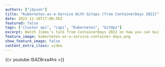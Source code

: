 ```yaml
---
authors: ["jdyson"]
title: "Kubernetes-as-a-Service With Gitops (from ContainerDays 2022)"
date: 2022-11-18T17:08:56Z
featured: false
tags: ["cluster api", "capi", "Kubernetes", "GitOps"]
excerpt: Watch Jimmi's talk from ContainerDays 2022 on how you can build your very own Kubernetes-as-a-Service with GitOps and ClusterAPI
feature_image: kubernetes-as-a-service-container-days.png
show_feature_image: false
content_extra_class: video
---
```


{{< youtube lS4Z8rxa4hs >}}
